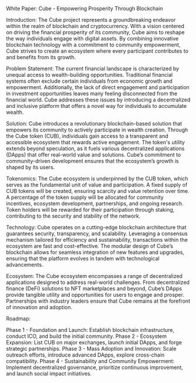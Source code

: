 White Paper: Cube - Empowering Prosperity Through Blockchain

Introduction:
The Cube project represents a groundbreaking endeavor within the realm of blockchain and cryptocurrency. With a vision centered on driving the financial prosperity of its community, Cube aims to reshape the way individuals engage with digital assets. By combining innovative blockchain technology with a commitment to community empowerment, Cube strives to create an ecosystem where every participant contributes to and benefits from its growth.

Problem Statement:
The current financial landscape is characterized by unequal access to wealth-building opportunities. Traditional financial systems often exclude certain individuals from economic growth and empowerment. Additionally, the lack of direct engagement and participation in investment opportunities leaves many feeling disconnected from the financial world. Cube addresses these issues by introducing a decentralized and inclusive platform that offers a novel way for individuals to accumulate wealth.

Solution:
Cube introduces a revolutionary blockchain-based solution that empowers its community to actively participate in wealth creation. Through the Cube token (CUB), individuals gain access to a transparent and accessible ecosystem that rewards active engagement. The token's utility extends beyond speculation, as it fuels various decentralized applications (DApps) that offer real-world value and solutions. Cube’s commitment to community-driven development ensures that the ecosystem’s growth is shaped by its users.

Tokenomics:
The Cube ecosystem is underpinned by the CUB token, which serves as the fundamental unit of value and participation. A fixed supply of CUB tokens will be created, ensuring scarcity and value retention over time. A percentage of the token supply will be allocated for community incentives, ecosystem development, partnerships, and ongoing research. Token holders will be rewarded for their participation through staking, contributing to the security and stability of the network.

Technology:
Cube operates on a cutting-edge blockchain architecture that guarantees security, transparency, and scalability. Leveraging a consensus mechanism tailored for efficiency and sustainability, transactions within the ecosystem are fast and cost-effective. The modular design of Cube’s blockchain allows for seamless integration of new features and upgrades, ensuring that the platform evolves in tandem with technological advancements.

Ecosystem:
The Cube ecosystem encompasses a range of decentralized applications designed to address real-world challenges. From decentralized finance (DeFi) solutions to NFT marketplaces and beyond, Cube’s DApps provide tangible utility and opportunities for users to engage and prosper. Partnerships with industry leaders ensure that Cube remains at the forefront of innovation and adoption.

Roadmap:

Phase 1 - Foundation and Launch: Establish blockchain infrastructure, conduct ICO, and build the initial community.
Phase 2 - Ecosystem Expansion: List CUB on major exchanges, launch initial DApps, and forge strategic partnerships.
Phase 3 - Mass Adoption and Innovation: Scale outreach efforts, introduce advanced DApps, explore cross-chain compatibility.
Phase 4 - Sustainability and Community Empowerment: Implement decentralized governance, prioritize continuous improvement, and launch social impact initiatives.
